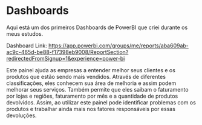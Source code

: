 # Dashboards
Aqui está um dos primeiros Dashboards de PowerBI que criei durante os meus estudos.

Dashboard Link: https://app.powerbi.com/groups/me/reports/aba609ab-ac9c-465d-be88-f17398eb9008/ReportSection?redirectedFromSignup=1&experience=power-bi

Este painel ajuda as empresas a entender melhor seus clientes e os produtos que estão sendo mais vendidos. Através de diferentes classificações, eles conhecem sua área de melhoria e assim podem melhorar seus serviços. 
Também permite que eles saibam o faturamento por lojas e regiões, faturamento por mês e a quantidade de produtos devolvidos. 
Assim, ao utilizar este painel pode identificar problemas com os produtos e trabalhar ainda mais nos fatores responsáveis ​​por essas devoluções.
